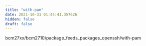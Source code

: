 ```yaml
---
title: "with-pam"
date: 2021-10-31 01:45:41.357626
hidden: false
draft: false
---
```


bcm27xx/bcm2710/package_feeds_packages_openssh/with-pam


